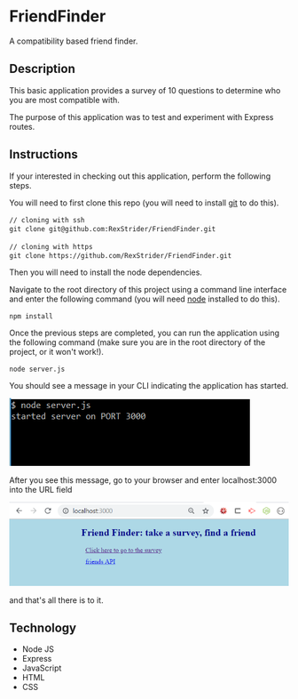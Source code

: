 # FriendFinder

A compatibility based friend finder.

## Description

This basic application provides a survey of 10 questions to determine who you are most compatible with.

The purpose of this application was to test and experiment with Express routes.

## Instructions

If your interested in checking out this application, perform the following steps.

You will need to first clone this repo (you will need to install [git](https://git-scm.com/) to do this).

```
// cloning with ssh
git clone git@github.com:RexStrider/FriendFinder.git

// cloning with https
git clone https://github.com/RexStrider/FriendFinder.git
```

Then you will need to install the node dependencies.

Navigate to the root directory of this project using a command line interface and enter the following command (you will need [node](https://nodejs.org/en/download/) installed to do this).

```
npm install
```

Once the previous steps are completed, you can run the application using the following command (make sure you are in the root directory of the project, or it won't work!).

```
node server.js
```

You should see a message in your CLI indicating the application has started.

![server has started on port 3000](app/static/assets/images/cli-example.png)

After you see this message, go to your browser and enter localhost:3000 into the URL field

![browser example](app/static/assets/images/browser-example.png)

and that's all there is to it.

## Technology

 - Node JS
 - Express
 - JavaScript
 - HTML
 - CSS